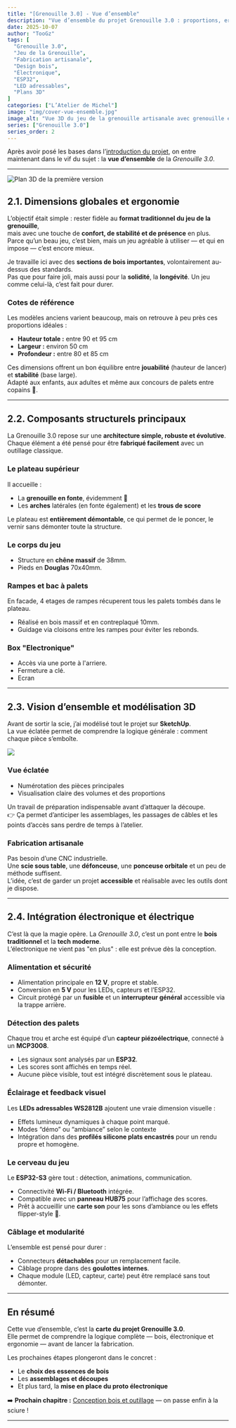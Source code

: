 ```yaml
---
title: "[Grenouille 3.0] - Vue d’ensemble"
description: "Vue d’ensemble du projet Grenouille 3.0 : proportions, ergonomie, structure bois, électronique et conception globale du jeu de la grenouille."
date: 2025-10-07
author: "TooGz"
tags: [
  "Grenouille 3.0",
  "Jeu de la Grenouille",
  "Fabrication artisanale",
  "Design bois",
  "Électronique",
  "ESP32",
  "LED adressables",
  "Plans 3D"
]
categories: ["L’Atelier de Michel"]
image: "img/cover-vue-ensemble.jpg"
image_alt: "Vue 3D du jeu de la grenouille artisanale avec grenouille en fonte et plateau en bois massif"
series: ["Grenouille 3.0"]
series_order: 2
---
```


Après avoir posé les bases dans l’[introduction du projet](../introduction), on entre maintenant dans le vif du sujet : 
la **vue d’ensemble** de la *Grenouille 3.0*.

---
![](./grenouille-eclate-2.png "Plan 3D de la première version")

## 2.1. Dimensions globales et ergonomie

L’objectif était simple : rester fidèle au **format traditionnel du jeu de la grenouille**,  
mais avec une touche de **confort, de stabilité et de présence** en plus.  
Parce qu’un beau jeu, c’est bien, mais un jeu agréable à utiliser — et qui en impose — c’est encore mieux.

Je travaille ici avec des **sections de bois importantes**, volontairement au-dessus des standards.  
Pas que pour faire joli, mais aussi pour la **solidité**, la **longévité**.
Un jeu comme celui-là, c’est fait pour durer.

### Cotes de référence
Les modèles anciens varient beaucoup, mais on retrouve à peu près ces proportions idéales :
- **Hauteur totale :** entre 90 et 95 cm  
- **Largeur :** environ 50 cm  
- **Profondeur :** entre 80 et 85 cm  

Ces dimensions offrent un bon équilibre entre **jouabilité** (hauteur de lancer) et **stabilité** (base large).  
Adapté aux enfants, aux adultes et même aux concours de palets entre copains 🍻.

---

## 2.2. Composants structurels principaux

La Grenouille 3.0 repose sur une **architecture simple, robuste et évolutive**.  
Chaque élément a été pensé pour être **fabriqué facilement** avec un outillage classique.

### Le plateau supérieur  
Il accueille :
- La **grenouille en fonte**, évidemment 🐸  
- Les **arches** latérales (en fonte également) et les **trous de score**  

Le plateau est **entièrement démontable**, ce qui permet de le poncer, le vernir sans démonter toute la structure.

### Le corps du jeu
- Structure en **chêne massif** de 38mm.  
- Pieds en **Douglas** 70x40mm.  

### Rampes et bac à palets
En facade, 4 etages de rampes récuperent tous les palets tombés dans le plateau.  
- Réalisé en bois massif et en contreplaqué 10mm.    
- Guidage via cloisons entre les rampes pour éviter les rebonds.

### Box "Electronique"
- Accès via une porte à l'arriere.  
- Fermeture a clé.
- Ecran

---

## 2.3. Vision d’ensemble et modélisation 3D

Avant de sortir la scie, j’ai modélisé tout le projet sur **SketchUp**.  
La vue éclatée permet de comprendre la logique générale : comment chaque pièce s’emboîte.

![](./grenouille-eclate-1.png)

### Vue éclatée
- Numérotation des pièces principales  
- Visualisation claire des volumes et des proportions  

Un travail de préparation indispensable avant d’attaquer la découpe.  
👉 Ça permet d’anticiper les assemblages, les passages de câbles et les points d’accès sans perdre de temps à l’atelier.

### Fabrication artisanale
Pas besoin d’une CNC industrielle.  
Une **scie sous table**, une **défonceuse**, une **ponceuse orbitale** et un peu de méthode suffisent.  
L’idée, c’est de garder un projet **accessible** et réalisable avec les outils dont je dispose.

---

## 2.4. Intégration électronique et électrique

C’est là que la magie opère.
La *Grenouille 3.0*, c’est un pont entre le **bois traditionnel** et la **tech moderne**.  
L’électronique ne vient pas "en plus" : elle est prévue dès la conception.

### Alimentation et sécurité
- Alimentation principale en **12 V**, propre et stable.  
- Conversion en **5 V** pour les LEDs, capteurs et l’ESP32.  
- Circuit protégé par un **fusible** et un **interrupteur général** accessible via la trappe arrière.

### Détection des palets
Chaque trou et arche est équipé d’un **capteur piézoélectrique**, connecté à un **MCP3008**.  
- Les signaux sont analysés par un **ESP32**.  
- Les scores sont affichés en temps réel.  
- Aucune pièce visible, tout est intégré discrètement sous le plateau.

### Éclairage et feedback visuel
Les **LEDs adressables WS2812B** ajoutent une vraie dimension visuelle :  
- Effets lumineux dynamiques à chaque point marqué. 
- Modes “démo” ou “ambiance” selon le contexte  
- Intégration dans des **profilés silicone plats encastrés** pour un rendu propre et homogène.

### Le cerveau du jeu
Le **ESP32-S3** gère tout : détection, animations, communication.  
- Connectivité **Wi-Fi / Bluetooth** intégrée.  
- Compatible avec un **panneau HUB75** pour l’affichage des scores.  
- Prêt à accueillir une **carte son** pour les sons d’ambiance ou les effets flipper-style 🎵.

### Câblage et modularité
L’ensemble est pensé pour durer :  
- Connecteurs **détachables** pour un remplacement facile.  
- Câblage propre dans des **goulottes internes**.  
- Chaque module (LED, capteur, carte) peut être remplacé sans tout démonter.  

---

## En résumé

Cette vue d’ensemble, c’est la **carte du projet Grenouille 3.0**.  
Elle permet de comprendre la logique complète — bois, électronique et ergonomie — avant de lancer la fabrication.

Les prochaines étapes plongeront dans le concret :
- Le **choix des essences de bois**
- Les **assemblages et découpes**
- Et plus tard, la **mise en place du proto électronique**

➡️ **Prochain chapitre :** [Conception bois et outillage](../conception-bois/) — on passe enfin à la sciure !

---
